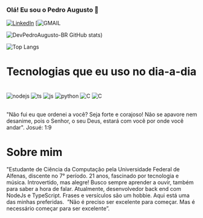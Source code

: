 ### Olá! Eu sou o Pedro Augusto 🤙

[![LinkedIn](https://img.shields.io/badge/LinkedIn-0077B5?style=for-the-badge&logo=linkedin&logoColor=white)](http://www.linkedin.com/in/pedro-augusto-mendes-092281206)
[![GMAIL](https://img.shields.io/badge/Gmail-D14836?style=for-the-badge&logo=gmail&logoColor=white)


![DevPedroAugusto-BR GitHub stats](https://github-readme-stats.vercel.app/api?username=DevPedroAugusto-BR&show_icons=true&theme=dracula))

![Top Langs](https://github-readme-stats.vercel.app/api/top-langs/?username=DevPedroAugusto-BR&hide_progress=true)

# Tecnologias que eu uso no dia-a-dia

<div style ="display': inline_block"><br/>
    <img align="center" alt="nodejs" src="https://img.shields.io/badge/Node.js-43853D?style=for-the-badge&logo=node.js&logoColor=white">
    <img align="center" alt="ts" src="https://img.shields.io/badge/TypeScript-007ACC?style=for-the-badge&logo=typescript&logoColor=white">
     <img align="center" alt="js" src="https://img.shields.io/badge/JavaScript-323330?style=for-the-badge&logo=javascript&logoColor=F7DF1E">
      <img align="center" alt="python" src="https://img.shields.io/badge/Python-14354C?style=for-the-badge&logo=python&logoColor=white">
      <img align="center" alt="C" src="https://img.shields.io/badge/C-00599C?style=for-the-badge&logo=c&logoColor=white">
      <img align="center" alt="C" src="https://img.shields.io/badge/PostgreSQL-316192?style=for-the-badge&logo=postgresql&logoColor=white">
</div><br/>

"Não fui eu que ordenei a você? Seja forte e corajoso! Não se apavore nem desanime, pois o Senhor, o seu Deus, estará com você por onde você andar". Josué: 1:9

# Sobre mim

"Estudante de Ciência da Computação pela Universidade Federal de Alfenas, discente no 7° período. 21 anos,
fascinado por tecnologia e música. Introvertido, mas alegre! Busco sempre aprender a ouvir, também para
saber a hora de falar. Atualmente, desenvolvedor back end com NodeJs e TypeScript. Frases e versículos são
um hobbie. Aqui está uma das minhas preferidas. 
”Não é preciso ser excelente para começar. Mas é necessário começar para ser excelente”.

